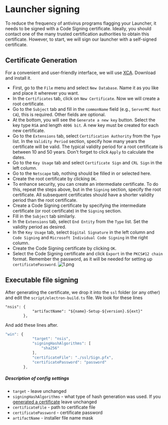 # Launcher signing

To reduce the frequency of antivirus programs flagging your Launcher, it needs to be signed with a Code Signing certificate. Ideally, you should contact one of the many trusted certification authorities to obtain this certificate. However, to start, we will sign our launcher with a self-signed certificate.

## Certificate Generation

For a convenient and user-friendly interface, we will use [XCA](https://www.hohnstaedt.de/xca/index.php/download). Download and install it.

- First, go to the `File` menu and select `New Database`. Name it as you like and place it wherever you want.
- In the `Certificates` tab, click on `New Certificate`. Now we will create a root certificate.
- Go to the `Subject` tab and fill in the `commonName` field (e.g., `ServerMC Root CA`), this is required. Other fields are optional.
- At the bottom, you will see the `Generate a new key` button. Select the key type `RSA` and length `4096 bit`. A new key must be created for each new certificate.
- Go to the `Extensions` tab, select `Certification Authority` from the `Type` list. In the `Validity Period` section, specify how many years the certificate will be valid. The typical validity period for a root certificate is between 10 and 50 years. Don't forget to click `Apply` to calculate the dates.
- Go to the `Key Usage` tab and select `Certificate Sign` and `CRL Sign` in the left column.
- Go to the `Netscape` tab, nothing should be filled in or selected here.
- Create the root certificate by clicking `OK`.
- To enhance security, you can create an intermediate certificate. To do this, repeat the steps above, but in the `Signing` section, specify the root certificate. All subsequent certificates should have a shorter validity period than the root certificate.
- Create a Code Signing certificate by specifying the intermediate certificate (or root certificate) in the `Signing` section.
- Fill in the `Subject` tab similarly.
- In the `Extensions` tab, select `End Entity` from the `Type` list. Set the validity period as desired.
- In the `Key Usage` tab, select `Digital Signature` in the left column and `Code Signing` and `Microsoft Individual Code Signing` in the right column.
- Create the Code Signing certificate by clicking `OK`.
- Select the Code Signing certificate and click `Export` in the `PKCS#12 chain` format. Remember the password, as it will be needed for setting up `certificatePassword`.
![1.png](/signing/1.webp)

## Executable file signing

After generating the certificate, we drop it into the `ssl` folder (or any other) and edit the `script/electron-build.ts` file. We look for these lines

```ts:line-numbers=28 [script/electron-build.ts]
"nsis": {
            "artifactName": "${name}-Setup-${version}.${ext}"
        },
```

And add these lines after.

```ts [script/electron-build.ts]
"win": {
            "target": "nsis",
            "signingHashAlgorithms": [
                "sha256"
            ],
            "certificateFile": "./ssl/Sign.pfx",
            "certificatePassword": "password"
        },
```

##### Description of config settings

- `target` - leave unchanged
- `signingHashAlgorithms` - what type of hash generation was used. If you [generated a certificate](#certificate-generation) leave unchanged
- `certificateFile` - path to certificate file
- `certificatePassword` - certificate password
- `artifactName` - installer file name mask
